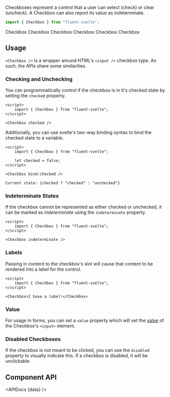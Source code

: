 <script lang="ts">
    import { Checkbox, Button, InfoBar } from "$lib";
    import { Showcase, APIDocs } from "$site/lib";

    import data from "$lib/Checkbox/Checkbox.svelte?sveld&raw";
</script>

Checkboxes represent a control that a user can select (check) or clear (uncheck). A Checkbox can also report its value as indeterminate.

```ts
import { Checkbox } from "fluent-svelte";
```

<Showcase columns={3} repl="f749a248f8924ea3a90db238cc2c2415">
    <Checkbox>Checkbox</Checkbox>
    <Checkbox checked>Checkbox</Checkbox>
    <Checkbox checked indeterminate>Checkbox</Checkbox>
    <Checkbox disabled>Checkbox</Checkbox>
    <Checkbox checked disabled>Checkbox</Checkbox>
    <Checkbox checked disabled indeterminate>Checkbox</Checkbox>
</Showcase>

## Usage

`<Checkbox />` is a wrapper around HTML's `<input />` checkbox type. As such, the APIs share some similarities.

### Checking and Unchecking

You can programmatically control if the checkbox is in it's checked state by setting the `checked` property.

```svelte example
<script>
    import { Checkbox } from "fluent-svelte";
</script>

<Checkbox checked />
```

Additionally, you can use svelte's two-way binding syntax to bind the checked state to a variable.

```svelte example
<script>
	import { Checkbox } from "fluent-svelte";

	let checked = false;
</script>

<Checkbox bind:checked />

Current state: {checked ? "checked" : "unchecked"}
```

### Indeterminate States

If the checkbox cannot be represented as either checked or unchecked, it can be marked as _indeterminate_ using the `indeterminate` property.

```svelte example
<script>
	import { Checkbox } from "fluent-svelte";
</script>

<Checkbox indeterminate />
```

### Labels

Passing in content to the checkbox's slot will cause that content to be rendered into a label for the control.

```svelte example
<script>
	import { Checkbox } from "fluent-svelte";
</script>

<Checkbox>I have a label!</Checkbox>
```

### Value

For usage in forms, you can set a `value` property which will set the [value](https://developer.mozilla.org/en-US/docs/Web/HTML/Element/input/checkbox#value) of the Checkbox's `<input>` element.

### Disabled Checkboxes

If the checkbox is not meant to be clicked, you can use the `disabled` property to visually indicate this. If a checkbox is disabled, it will be unclickable.

## Component API

<APIDocs {data} />

